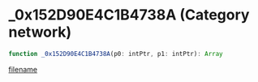 # _0x152D90E4C1B4738A (Category network)

```js
function _0x152D90E4C1B4738A(p0: intPtr, p1: intPtr): Array
```

[filename](_0x152D90E4C1B4738A_m.md ':include')